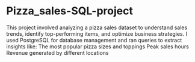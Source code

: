 # Pizza_sales-SQL-project
This project involved analyzing a pizza sales dataset to understand sales trends, identify top-performing items, and optimize business strategies. I used PostgreSQL for database management and ran queries to extract insights like:  The most popular pizza sizes and toppings Peak sales hours Revenue generated by different locations
